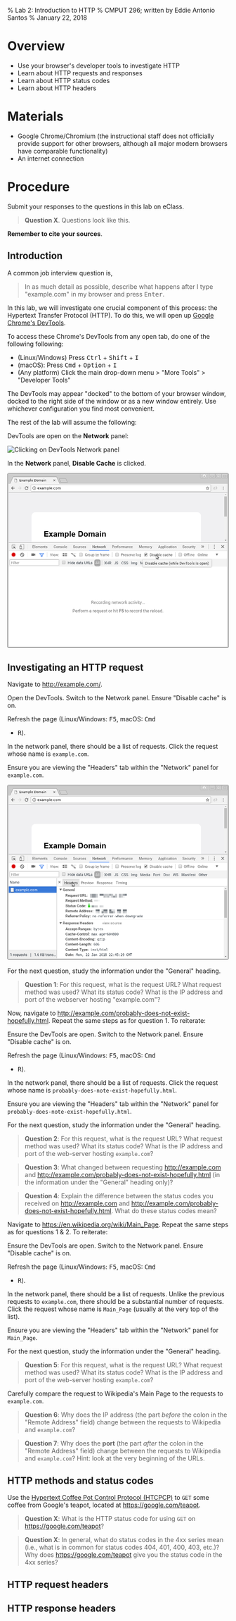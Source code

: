 % Lab 2: Introduction to HTTP
% CMPUT 296; written by Eddie Antonio Santos
% January 22, 2018

Overview
========

 - Use your browser's developer tools to investigate HTTP
 - Learn about HTTP requests and responses
 - Learn about HTTP status codes
 - Learn about HTTP headers


Materials
=========

 - Google Chrome/Chromium (the instructional staff does not officially
   provide support for other browsers, although all major modern
   browsers have comparable functionality)
 - An internet connection


Procedure
=========

Submit your responses to the questions in this lab on eClass.

> **Question X**. Questions look like this.

**Remember to cite your sources**.


Introduction
------------

A common job interview question is,

> In as much detail as possible, describe what happens after I type
> "example.com" in my browser and press <kbd>Enter</kbd>.

In this lab, we will investigate one crucial component of this process:
the Hypertext Transfer Protocol (HTTP). To do this, we will open up
[Google Chrome's DevTools][devtools].

To access these Chrome's DevTools from any open tab, do one of the
following following:

 * (Linux/Windows) Press <kbd>Ctrl</kbd> + <kbd>Shift</kbd> + <kbd>I</kbd>
 * (macOS): Press <kbd>Cmd</kbd> + <kbd>Option</kbd> + <kbd>I</kbd>
 * (Any platform) Click the main drop-down menu > "More Tools" > "Developer Tools"

[devtools]: https://developers.google.com/web/tools/chrome-devtools/

The DevTools may appear "docked" to the bottom of your browser window,
docked to the right side of the window or as a new window entirely. Use
whichever configuration you find most convenient.

The rest of the lab will assume the following:

DevTools are open on the **Network** panel:

![Clicking on DevTools Network panel](./lab-2/open-network-panel.png)

In the **Network** panel, **Disable Cache** is clicked.

![Clicking on "Disable cache"](./lab-2/disable-cache.png)

Investigating an HTTP request
-----------------------------

Navigate to <http://example.com/>.

Open the DevTools. Switch to the Network panel. Ensure "Disable cache"
is on.

Refresh the page (Linux/Windows: <kbd>F5</kbd>, macOS: <kbd>Cmd</kbd>
+ <kbd>R</kbd>).

In the network panel, there should be a list of requests. Click the
request whose name is `example.com`.

Ensure you are viewing the "Headers" tab within the "Network" panel for
`example.com`.

!["example.com" headers](./lab-2/example.com-headers.png)

For the next question, study the information under the "General"
heading.

> **Question 1**: For this request, what is the request URL?
> What request method was used? What its status code?
> What is the IP address and port of the webserver hosting "example.com"?

Now, navigate to <http://example.com/probably-does-not-exist-hopefully.html>.
Repeat the same steps as for question 1. To reiterate:

Ensure the DevTools are open. Switch to the Network panel. Ensure
"Disable cache" is on.

Refresh the page (Linux/Windows: <kbd>F5</kbd>, macOS: <kbd>Cmd</kbd>
+ <kbd>R</kbd>).

In the network panel, there should be a list of requests. Click the
request whose name is `probably-does-note-exist-hopefully.html`.

Ensure you are viewing the "Headers" tab within the "Network" panel for
`probably-does-note-exist-hopefully.html`.

For the next question, study the information under the "General"
heading.

> **Question 2**: For this request, what is the request URL?
> What request method was used? What its status code?
> What is the IP address and port of the web-server hosting `example.com`?

> **Question 3**: What changed between requesting <http://example.com>
> and <http://example.com/probably-does-not-exist-hopefully.html> (in
> the information under the "General" heading only)?

> **Question 4**: Explain the difference between the status codes you
> received on <http://example.com> and
> <http://example.com/probably-does-not-exist-hopefully.html>.
> What do these status codes mean?

Navigate to <https://en.wikipedia.org/wiki/Main_Page>.
Repeat the same steps as for questions 1 & 2. To reiterate:

Ensure the DevTools are open. Switch to the Network panel. Ensure
"Disable cache" is on.

Refresh the page (Linux/Windows: <kbd>F5</kbd>, macOS: <kbd>Cmd</kbd>
+ <kbd>R</kbd>).

In the network panel, there should be a list of requests. Unlike the
previous requests to `example.com`, there should be a substantial number
of requests. Click the request whose name is `Main_Page` (usually at the
very top of the list).

Ensure you are viewing the "Headers" tab within the "Network" panel for
`Main_Page`.

For the next question, study the information under the "General"
heading.

> **Question 5**: For this request, what is the request URL?
> What request method was used? What its status code?
> What is the IP address and port of the web-server hosting `example.com`?

Carefully compare the request to Wikipedia's Main Page to the
requests to `example.com`.

> **Question 6**: Why does the IP address (the part _before_ the colon
> in the "Remote Address" field) change between the requests to
> Wikipedia and `example.com`?

> **Question 7**: Why does the **port** (the part _after_ the colon in
> the "Remote Address" field) change between the requests to Wikipedia
> and `example.com`? Hint: look at the very beginning of the URLs.


HTTP methods and status codes
-----------------------------

Use the [Hypertext Coffee Pot Control Protocol (HTCPCP)][HTCPCP] to
`GET` some coffee from Google's teapot, located at
<https://google.com/teapot>.

> **Question X**: What is the HTTP status code for using `GET` on
> <https://google.com/teapot>?

> **Question X**: In general, what do status codes in the 4xx series
> mean (i.e., what is in common for status codes 404, 401, 400, 403,
> etc.)? Why does <https://google.com/teapot> give you the status code
> in the 4xx series?

[HTCPCP]: https://tools.ietf.org/html/rfc2324


HTTP request headers
--------------------


HTTP response headers
---------------------
